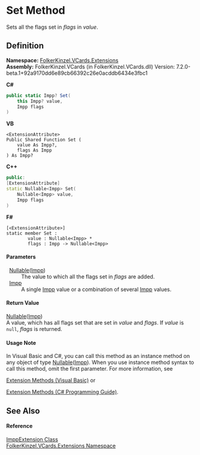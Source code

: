# Set Method


Sets all the flags set in *flags* in *value*.



## Definition
**Namespace:** <a href="ea6bb853-85f2-e58b-0429-68b3fa762c9a.md">FolkerKinzel.VCards.Extensions</a>  
**Assembly:** FolkerKinzel.VCards (in FolkerKinzel.VCards.dll) Version: 7.2.0-beta.1+92a9170dd6e89cb66392c26e0acddb6434e3fbc1

**C#**
``` C#
public static Impp? Set(
	this Impp? value,
	Impp flags
)
```
**VB**
``` VB
<ExtensionAttribute>
Public Shared Function Set ( 
	value As Impp?,
	flags As Impp
) As Impp?
```
**C++**
``` C++
public:
[ExtensionAttribute]
static Nullable<Impp> Set(
	Nullable<Impp> value, 
	Impp flags
)
```
**F#**
``` F#
[<ExtensionAttribute>]
static member Set : 
        value : Nullable<Impp> * 
        flags : Impp -> Nullable<Impp> 
```



#### Parameters
<dl><dt>  <a href="https://learn.microsoft.com/dotnet/api/system.nullable-1" target="_blank" rel="noopener noreferrer">Nullable</a>(<a href="dc46f7f9-c1cf-0dc8-d99f-cd0f346bd6fe.md">Impp</a>)</dt><dd>The value to which all the flags set in <em>flags</em> are added.</dd><dt>  <a href="dc46f7f9-c1cf-0dc8-d99f-cd0f346bd6fe.md">Impp</a></dt><dd>A single <a href="dc46f7f9-c1cf-0dc8-d99f-cd0f346bd6fe.md">Impp</a> value or a combination of several <a href="dc46f7f9-c1cf-0dc8-d99f-cd0f346bd6fe.md">Impp</a> values.</dd></dl>

#### Return Value
<a href="https://learn.microsoft.com/dotnet/api/system.nullable-1" target="_blank" rel="noopener noreferrer">Nullable</a>(<a href="dc46f7f9-c1cf-0dc8-d99f-cd0f346bd6fe.md">Impp</a>)  
A value, which has all flags set that are set in *value* and *flags*. If *value* is `null`, *flags* is returned.

#### Usage Note
In Visual Basic and C#, you can call this method as an instance method on any object of type <a href="https://learn.microsoft.com/dotnet/api/system.nullable-1" target="_blank" rel="noopener noreferrer">Nullable</a>(<a href="dc46f7f9-c1cf-0dc8-d99f-cd0f346bd6fe.md">Impp</a>). When you use instance method syntax to call this method, omit the first parameter. For more information, see <a href="https://docs.microsoft.com/dotnet/visual-basic/programming-guide/language-features/procedures/extension-methods" target="_blank" rel="noopener noreferrer">

Extension Methods (Visual Basic)</a> or <a href="https://docs.microsoft.com/dotnet/csharp/programming-guide/classes-and-structs/extension-methods" target="_blank" rel="noopener noreferrer">

Extension Methods (C# Programming Guide)</a>.

## See Also


#### Reference
<a href="789b9392-a79a-320d-20d6-214d8e2a1076.md">ImppExtension Class</a>  
<a href="ea6bb853-85f2-e58b-0429-68b3fa762c9a.md">FolkerKinzel.VCards.Extensions Namespace</a>  
